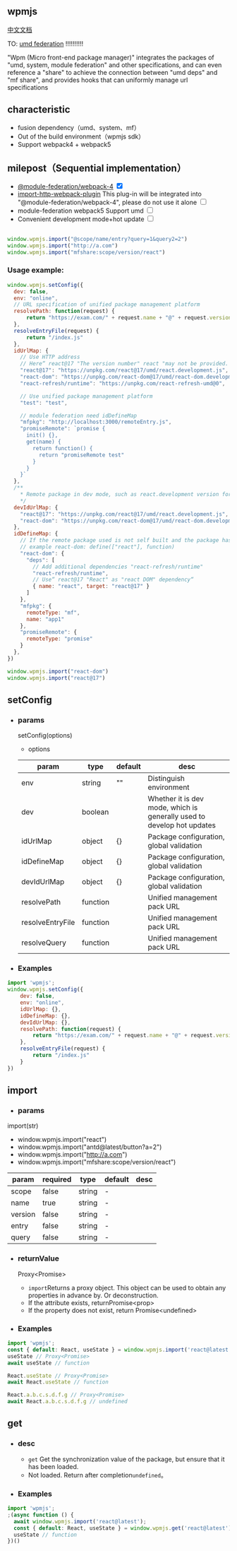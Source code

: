 ## wpmjs

[中文文档](https://github.com/wpmjs/wpmjs/tree/main/wpmjs/doc/chinese)

TO: [umd federation](https://github.com/zhangHongEn/universal-module-federation-plugin/tree/main/packages/universal-module-federation-plugin#umdplugin-examles) !!!!!!!!!!

"Wpm (Micro front-end package manager)" integrates the packages of "umd, system, module federation" and other specifications, and can even reference a "share" to achieve the connection between "umd deps" and "mf share", and provides hooks that can uniformly manage url specifications

## characteristic
* fusion dependency（umd、system、mf）
* Out of the build environment（wpmjs sdk）
* Support webpack4 + webpack5

## milepost（Sequential implementation）
* [@module-federation/webpack-4](https://www.npmjs.com/package/@module-federation/webpack-4)  <input type="checkbox" checked />
* [import-http-webpack-plugin](https://www.npmjs.com/package/import-http-webpack-plugin) This plug-in will be integrated into "@module-federation/webpack-4", please do not use it alone <input type="checkbox" />
* module-federation webpack5 Support umd <input type="checkbox" />
* Convenient development mode+hot update <input type="checkbox" />

## 

``` js
window.wpmjs.import("@scope/name/entry?query=1&query2=2")
window.wpmjs.import("http://a.com")
window.wpmjs.import("mfshare:scope/version/react")
```

### Usage example:
``` js
window.wpmjs.setConfig({
  dev: false,
  env: "online",
  // URL specification of unified package management platform
  resolvePath: function(request) {
      return "https://exam.com/" + request.name + "@" + request.version
  },
  resolveEntryFile(request) {
      return "/index.js"
  },
  idUrlMap: {
    // Use HTTP address
    // Here“ react@17 "The version number" react "may not be provided. If there are multiple versions at the same time, the" Id "with the version number can be used to distinguish
    "react@17": "https://unpkg.com/react@17/umd/react.development.js",
    "react-dom": "https://unpkg.com/react-dom@17/umd/react-dom.development.js",
    "react-refresh/runtime": "https://unpkg.com/react-refresh-umd@0",

    // Use unified package management platform
    "test": "test",

    // module federation need idDefineMap
    "mfpkg": "http://localhost:3000/remoteEntry.js",
    "promiseRemote": `promise {
      init() {},
      get(name) {
        return function() {
          return "promiseRemote test"
        }
      }
    }`
  },
  /**
    * Remote package in dev mode, such as react.development version for hot update during development
    */
  devIdUrlMap: {
    "react@17": "https://unpkg.com/react@17/umd/react.development.js",
    "react-dom": "https://unpkg.com/react-dom@17/umd/react-dom.development.js",
  },
  idDefineMap: {
    // If the remote package used is not self built and the package has dependencies, you need to configure dependency mapping here
    // example react-dom: define(["react"], function)
    "react-dom": {
      "deps": [
        // Add additional dependencies "react-refresh/runtime"
        "react-refresh/runtime",
        // Use“ react@17 "React" as "react DOM" dependency“
        { name: "react", target: "react@17" }
      ]
    },
    "mfpkg": {
      remoteType: "mf",
      name: "app1"
    },
    "promiseRemote": {
      remoteType: "promise"
    }
  },
})

window.wpmjs.import("react-dom")
window.wpmjs.import("react@17")
```

<!--|  dev | boolean  | false | 是否是开发模式 | 目前一般由插件自动开启, 用于开发模式热更新 |-->

## setConfig
+ ### params
  setConfig(options)
  * options

  |  param   | type | default  | desc  |
  |  ----  | ----  |----  | ----  |
  |  env | string  | "" | Distinguish environment |
  |  dev | boolean  |  | Whether it is dev mode, which is generally used to develop hot updates |
  |  idUrlMap | object  | {} | Package configuration, global validation |
  |  idDefineMap | object  | {} | Package configuration, global validation |
  |  devIdUrlMap | object  | {} | Package configuration, global validation |
  | resolvePath | function | | Unified management pack URL |
  | resolveEntryFile | function | | Unified management pack URL |
  | resolveQuery | function | | Unified management pack URL |


+ ### Examples
```js
import 'wpmjs';
window.wpmjs.setConfig({
    dev: false,
    env: "online",
    idUrlMap: {},
    idDefineMap: {},
    devIdUrlMap: {},
    resolvePath: function(request) {
        return "https://exam.com/" + request.name + "@" + request.version
    },
    resolveEntryFile(request) {
        return "/index.js"
    }
})

```

## import
+ ### params
import(str)
  * window.wpmjs.import("react")
  * window.wpmjs.import("antd@latest/button?a=2")
  * window.wpmjs.import("http://a.com")
  * window.wpmjs.import("mfshare:scope/version/react")

| param          | required  | type     | default   | desc               |
|----------------|------|---------|---------|------------------|
| scope    | false    | string  | -     |  |
| name    | true    | string  | -     |                |
| version      | false    | string | - |  |
| entry      | false    | string | - |  |
| query      | false    | string | - |  |

+ ### returnValue
  Proxy\<Promise\>
  * `import`Returns a proxy object. This object can be used to obtain any properties in advance by. Or deconstruction.
  * If the attribute exists, returnPromise\<prop\>
  * If the property does not exist, return Promise\<undefined\>


+ ### Examples
``` jsx
import 'wpmjs';
const { default: React, useState } = window.wpmjs.import('react@latest');
useState // Proxy<Promise>
await useState // function

React.useState // Proxy<Promise>
await React.useState // function

React.a.b.c.s.d.f.g // Proxy<Promise>
await React.a.b.c.s.d.f.g // undefined
```

## get
+ ### desc
  * `get` Get the synchronization value of the package, but ensure that it has been loaded.
  * Not loaded. Return after completion`undefined`。
+ ### Examples
``` jsx
import 'wpmjs';
;(async function () {
  await window.wpmjs.import('react@latest');
  const { default: React, useState } = window.wpmjs.get('react@latest')
  useState // function
})()
```
